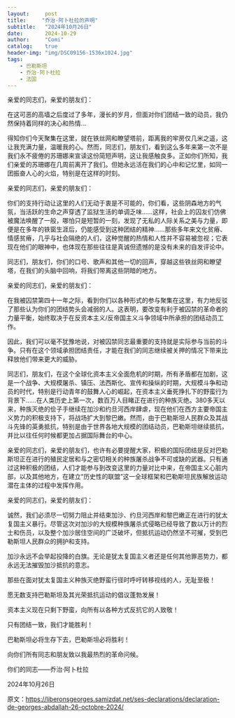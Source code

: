 ```yaml
---
layout:     post
title:     "乔治·阿卜杜拉的声明"
subtitle:   "2024年10月26日"
date:       2024-10-29
author:     "Comi"
catalog:    true
header-img: "img/DSC09156-1536x1024.jpg"
tags:
    - 巴勒斯坦
    - 乔治·阿卜杜拉
    - 法国
---
```


亲爱的同志们，亲爱的朋友们：

在这可恶的高墙之后度过了多年，漫长的岁月，但面对你们团结一致的动员，我仍然保持着同样的决心和热情...

得知你们今天聚集在这里，就在铁丝网和瞭望塔前，距离我的牢房仅几米之遥，这让我充满力量，温暖我的心。然而，同志们，朋友们，看到这么多年来第一次不是我们永不疲倦的苏珊娜来宣读这份简短声明，这让我感触良多。正如你们所知，我们亲爱的苏珊娜在几周前离开了我们。但她永远活在我们的心中和记忆里，如同一团振奋人心的火焰，特别是在这样的时刻。

亲爱的同志们，亲爱的朋友们：

你们的支持行动让这里的人们无动于衷是不可能的，你们看，这些阴森地方的气氛，当活跃的生命之声穿透了监狱生活的单调乏味……这样，社会上的囚友们仿佛被魔法唤醒了一般，哪怕只是短暂的一刻，发现了无私的人际关系之美与力量，即便是在多年的铁窗生涯后，仍能感受到这种团结的精神……那些多年来文化贫瘠、情感贫瘠，几乎与社会隔绝的人们，这种觉醒的热情和人性并不容易被忽视；它表现在他们的眼神中，也体现在那些往往是真诚但遗憾的是没有未来的自发评论中。

同志们，朋友们，你们的口号、歌声和其他一切的回声，穿越这些铁丝网和瞭望塔，在我们的头脑中回响，将我们带离这些阴暗的地方。

亲爱的同志们，亲爱的朋友们：

在我被囚禁第四十一年之际，看到你们以各种形式的参与聚集在这里，有力地反驳了那些认为你们的团结势头会减弱的人。这表明，要改变有利于被囚禁的革命者的力量平衡，始终取决于在反资本主义/反帝国主义斗争领域中所承担的团结动员工作。

因此，我们可以毫不犹豫地说，对被囚禁同志最重要的支持就是实际参与当前的斗争。只有在这个领域承担团结责任，才能在我们的同志继续被关押的情况下带来比释放他们带来更大的威胁。

同志们，朋友们，在这个全球化资本主义全面危机的时期，所有矛盾都在加剧，这是一个战争、大规模屠杀、镇压、法西斯化、宣传和操纵的时期，大规模斗争和动员的时代，特别是行动青年的鼓舞人心的崛起，在资本主义垂死挣扎下的野蛮行为背景下……在人类历史上第一次，数百万人目睹正在进行的种族灭绝。380多天以来，种族灭绝的侩子手继续在加沙和约旦河西岸肆虐，现在他们在西方主要帝国主义势力的积极支持下，将战场扩大到黎巴嫩。然而，由于巴勒斯坦人民群众及其战斗先锋的英勇抵抗，特别是由于世界各地大规模的团结动员，巴勒斯坦继续抵抗，并比以往任何时候都更加占据国际舞台的中心。

亲爱的同志们，亲爱的朋友们，也许有必要提醒大家，积极的国际团结是反对巴勒斯坦正在进行的殖民定居和与之密切相关的种族屠杀战争不可或缺的武器。只有通过这种积极的团结，人们才能参与到改变这里的力量对比中来，在帝国主义心脏内部，以及其他地方，在建立“历史性的联盟”这一全球框架和巴勒斯坦民族解放运动潜在主体的过程中发挥作用。

亲爱的同志们，亲爱的朋友们：

诚然，我们必须尽一切努力阻止并结束加沙、约旦河西岸和黎巴嫩正在进行的犹太复国主义暴行。尽管这次对加沙的大规模种族屠杀式侵略已经导致了数以万计的烈士和伤员，以及整个加沙居住空间的广泛破坏，但抵抗运动仍然坚不可摧，受到巴勒斯坦人民群众的拥护和支持。

加沙永远不会举起投降的白旗。无论是犹太复国主义者还是任何其他罪恶势力，都永远无法摧毁加沙抵抗的意志。

那些在面对犹太复国主义种族灭绝野蛮行径时呼吁转移视线的人，无耻至极！

愿无数支持巴勒斯坦及其光荣抵抗运动的倡议蓬勃发展！

资本主义现在只剩下野蛮，向所有以各种方式反抗它的人致敬！

只有团结一致，我们才能胜利！

巴勒斯坦必将生存下去，巴勒斯坦必将胜利！

向你们所有同志和朋友致以我最热烈的革命问候。

你们的同志——乔治·阿卜杜拉

2024年10月26日

原文：https://liberonsgeorges.samizdat.net/ses-declarations/declaration-de-georges-abdallah-26-octobre-2024/

